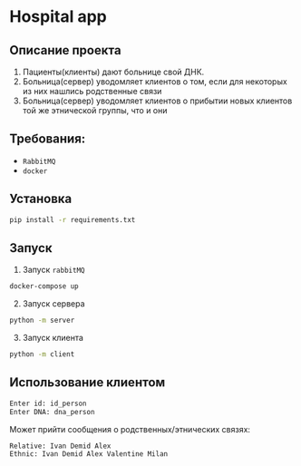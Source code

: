 # Hospital app
## Описание проекта
1) Пациенты(клиенты) дают больнице свой ДНК.
2) Больница(сервер) уводомляет клиентов о том, если для некоторых из них нашлись родственные связи
3) Больница(сервер) уводомляет клиентов о прибытии новых клиентов той же этнической группы, что и они

## Требования:
- `RabbitMQ` 
- `docker`

## Установка
```sh
pip install -r requirements.txt
```

## Запуск
1) Запуск `rabbitMQ`
```sh
docker-compose up 
```
2) Запуск сервера
```sh
python -m server 
```
3) Запуск клиента
```sh
python -m client 
```
## Использование клиентом
```sh
Enter id: id_person
Enter DNA: dna_person
```
Может прийти сообщения о родственных/этнических связях:
```sh
Relative: Ivan Demid Alex
Ethnic: Ivan Demid Alex Valentine Milan
```
